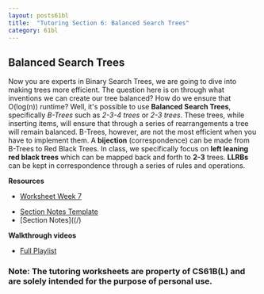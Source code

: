 ```yaml
---
layout: posts61bl
title:  "Tutoring Section 6: Balanced Search Trees"
category: 61bl
---
```


## Balanced Search Trees

Now you are experts in Binary Search Trees, we are going to dive into making trees more efficient.
The question here is on through what inventions we can create our tree balanced? How do we ensure that O(log(n)) runtime?
Well, it's possible to use **Balanced Search Trees**, specifically *B-Trees* such as *2-3-4 trees* or *2-3 trees*.
These trees, while inserting items, will ensure that through a series of rearrangements a tree will remain balanced.
B-Trees, however, are not the most efficient when you have to implement them. A **bijection** (correspondence) can be made from B-Trees to Red Black Trees. In class, we specifically focus on **left leaning red black trees** which can be mapped back and forth to **2-3** trees. **LLRBs** can be kept in correspondence through a series of rules and operations.

**Resources**
- [Worksheet Week 7](/assets/docs/Worksheet7Tutoring.pdf)
<!-- - [Worksheet Week 7 Solutions](/assets/docs/Worksheet7Solution.pdf) -->
- [Section Notes Template](/assets/docs/Q7Template.pdf)
- [Section Notes]((/)

**Walkthrough videos**
- [Full Playlist](https://www.youtube.com/playlist?list=PLDMWsWbBOBRIVAPNuLIOypGmXwZ-X514J)

### Note: The tutoring worksheets are property of CS61B(L) and are solely intended for the purpose of personal use.
